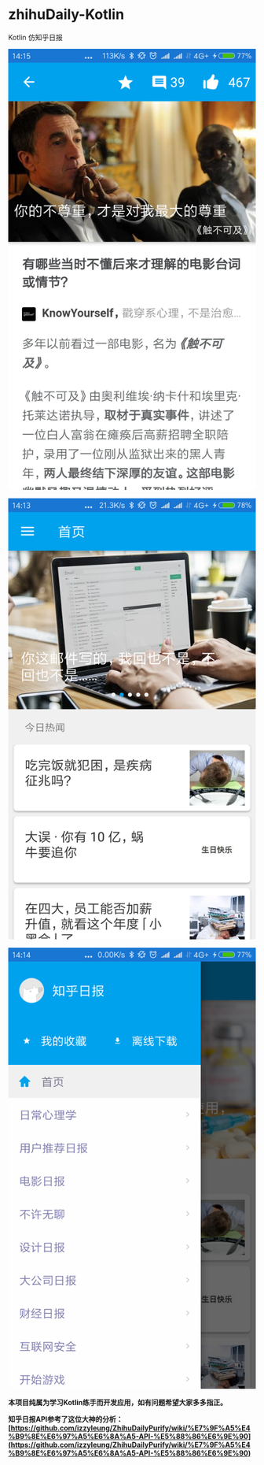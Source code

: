 # zhihuDaily-Kotlin
Kotlin 仿知乎日报

![](picture/348739744920168662.png)




![](picture/622145138384539322.png)



![](picture/811616545272036774.png)


**本项目纯属为学习Kotlin练手而开发应用，如有问题希望大家多多指正。**

**知乎日报API参考了这位大神的分析：[https://github.com/izzyleung/ZhihuDailyPurify/wiki/%E7%9F%A5%E4%B9%8E%E6%97%A5%E6%8A%A5-API-%E5%88%86%E6%9E%90](https://github.com/izzyleung/ZhihuDailyPurify/wiki/%E7%9F%A5%E4%B9%8E%E6%97%A5%E6%8A%A5-API-%E5%88%86%E6%9E%90)**